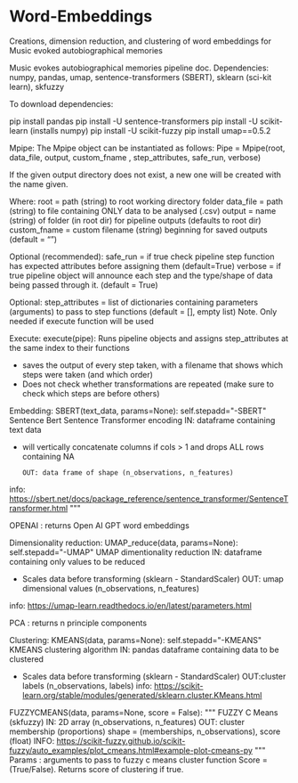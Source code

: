 # Word-Embeddings
Creations, dimension reduction, and clustering of word embeddings for Music evoked autobiographical memories 

Music evokes autobiographical memories pipeline doc.
Dependencies: numpy, pandas, umap, sentence-transformers (SBERT), sklearn (sci-kit learn), skfuzzy

To download dependencies:

pip install pandas
pip install -U sentence-transformers
pip install -U scikit-learn (installs numpy)
pip install -U scikit-fuzzy
pip install umap==0.5.2

Mpipe:
The Mpipe object can be instantiated as follows:
  Pipe = Mpipe(root, data_file, output, custom_fname , step_attributes, safe_run, verbose)
  
If the given output directory does not exist, a new one will be created with the name given. 

Where:
  root = path (string) to root working directory folder
  data_file = path (string) to file containing ONLY data to be analysed (.csv)
  output = name (string) of folder (in root dir) for pipeline outputs (defaults to root dir)
  custom_fname = custom filename (string) beginning for saved outputs (default = “”)

Optional (recommended):
  safe_run = if true check pipeline step function has expected attributes before assigning them (default=True)
  verbose = if true pipeline object will announce each step and the type/shape of data being passed through it. (default = True)

Optional:
  step_attributes = list of dictionaries containing parameters (arguments) to pass to step functions (default = [], empty list)
Note. Only needed if execute function will be used

Execute:
  execute(pipe):
        Runs pipeline objects and assigns step_attributes at the same index to 	  their functions
-	saves the output of every step taken, with a filename that shows 		  which steps were taken (and which order)
-	Does not check whether transformations are repeated (make sure to check which steps are before others)
            
        
Embedding:
SBERT(text_data, params=None):
        self.stepadd="-SBERT"
        Sentence Bert Sentence Transformer encoding 
        IN: dataframe containing text data 

-	will vertically concatenate columns if cols > 1 and drops ALL rows containing NA

        OUT: data frame of shape (n_observations, n_features)
        
info: https://sbert.net/docs/package_reference/sentence_transformer/SentenceTransformer.html
  	"""

OPENAI : returns Open AI GPT word embeddings 

Dimensionality reduction:
UMAP_reduce(data, params=None):
        self.stepadd="-UMAP"
         UMAP dimentionality reduction 
            IN: dataframe containing only values to be reduced 
-	Scales data before transforming (sklearn - StandardScaler)
OUT: umap dimensional values (n_observations, n_features)
            
info: 
https://umap-learn.readthedocs.io/en/latest/parameters.html

      
PCA : returns n principle components 

Clustering:
KMEANS(data, params=None):
        self.stepadd="-KMEANS"
         KMEANS clustering algorithm
            IN: pandas dataframe containing data to be clustered     
-	Scales data before transforming (sklearn - StandardScaler)
        	OUT:cluster labels (n_observations, labels)
info: https://scikit-learn.org/stable/modules/generated/sklearn.cluster.KMeans.html

       
FUZZYCMEANS(data, params=None, score = False):
        """ FUZZY C Means (skfuzzy)
        IN: 2D array (n_observations, n_features)
        OUT: cluster membership (proportions) shape = (memberships, n_observations), score (float)
        INFO: https://scikit-fuzzy.github.io/scikit-fuzzy/auto_examples/plot_cmeans.html#example-plot-cmeans-py
        """
Params : arguments to pass to fuzzy c means cluster function 
Score = (True/False). Returns score of clustering if true.



